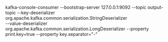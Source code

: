 kafka-console-consumer --bootstrap-server 127.0.0.1:9092 --topic output-topic --key-deserializer org.apache.kafka.common.serialization.StringDeserializer \
--value-deserializer org.apache.kafka.common.serialization.LongDeserializer --property print.key=true --property key.separator="-"